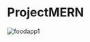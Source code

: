 ﻿# ProjectMERN
![foodapp1](https://github.com/albinadervishi/ProjectMERN/assets/127849540/795a910d-09e4-4115-a698-6bab5f6924ad)
